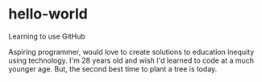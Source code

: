 # hello-world
Learning to use GitHub 

Aspiring programmer, would love to create solutions to education inequity using technology. 
I'm 28 years old and wish I'd learned to code at a much younger age. But, the second best time to plant a tree is today.
